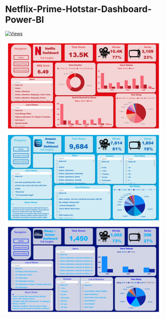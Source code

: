# Netflix-Prime-Hotstar-Dashboard-Power-BI

[![Views](https://visitor-badge.glitch.me/badge?page_id=undiscovered-genius.undiscovered-genius/Netflix-Prime-Hotstar-Dashboard-Power-BI)](https://github.com/undiscovered-genius/Netflix-Prime-Hotstar-Dashboard-Power-BI)


<img src='Pics\1.jpg' class="center">
<img src='Pics\2.jpg' class="center">
<img src='Pics\3.jpg' class="center">

